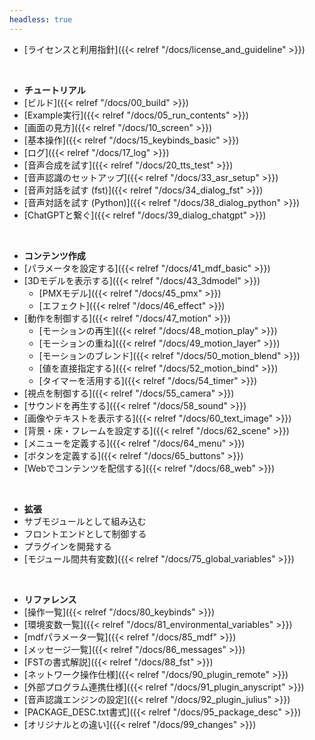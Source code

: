 ```yaml
---
headless: true
---
```


- [ライセンスと利用指針]({{< relref "/docs/license_and_guideline" >}})
<br />

- **チュートリアル**
- [ビルド]({{< relref "/docs/00_build" >}})
- [Example実行]({{< relref "/docs/05_run_contents" >}})
- [画面の見方]({{< relref "/docs/10_screen" >}})
- [基本操作]({{< relref "/docs/15_keybinds_basic" >}})
- [ログ]({{< relref "/docs/17_log" >}})
- [音声合成を試す]({{< relref "/docs/20_tts_test" >}})
- [音声認識のセットアップ]({{< relref "/docs/33_asr_setup" >}})
- [音声対話を試す (fst)]({{< relref "/docs/34_dialog_fst" >}})
- [音声対話を試す (Python)]({{< relref "/docs/38_dialog_python" >}})
- [ChatGPTと繋ぐ]({{< relref "/docs/39_dialog_chatgpt" >}})
<br />

- **コンテンツ作成**
- [パラメータを設定する]({{< relref "/docs/41_mdf_basic" >}})
- [3Dモデルを表示する]({{< relref "/docs/43_3dmodel" >}})
  - [PMXモデル]({{< relref "/docs/45_pmx" >}})
  - [エフェクト]({{< relref "/docs/46_effect" >}})
- [動作を制御する]({{< relref "/docs/47_motion" >}})
  - [モーションの再生]({{< relref "/docs/48_motion_play" >}})
  - [モーションの重ね]({{< relref "/docs/49_motion_layer" >}})
  - [モーションのブレンド]({{< relref "/docs/50_motion_blend" >}})
  - [値を直接指定する]({{< relref "/docs/52_motion_bind" >}})
  - [タイマーを活用する]({{< relref "/docs/54_timer" >}})
- [視点を制御する]({{< relref "/docs/55_camera" >}})
- [サウンドを再生する]({{< relref "/docs/58_sound" >}})
- [画像やテキストを表示する]({{< relref "/docs/60_text_image" >}})
- [背景・床・フレームを設定する]({{< relref "/docs/62_scene" >}})
- [メニューを定義する]({{< relref "/docs/64_menu" >}})
- [ボタンを定義する]({{< relref "/docs/65_buttons" >}})
- [Webでコンテンツを配信する]({{< relref "/docs/68_web" >}})
<br />

- **拡張**
- サブモジュールとして組み込む
- フロントエンドとして制御する
- プラグインを開発する
- [モジュール間共有変数]({{< relref "/docs/75_global_variables" >}})
<br />

- **リファレンス**
- [操作一覧]({{< relref "/docs/80_keybinds" >}})
- [環境変数一覧]({{< relref "/docs/81_environmental_variables" >}})
- [mdfパラメータ一覧]({{< relref "/docs/85_mdf" >}})
- [メッセージ一覧]({{< relref "/docs/86_messages" >}})
- [FSTの書式解説]({{< relref "/docs/88_fst" >}})
- [ネットワーク操作仕様]({{< relref "/docs/90_plugin_remote" >}})
- [外部プログラム連携仕様]({{< relref "/docs/91_plugin_anyscript" >}})
- [音声認識エンジンの設定]({{< relref "/docs/92_plugin_julius" >}})
- [PACKAGE_DESC.txt書式]({{< relref "/docs/95_package_desc" >}})
- [オリジナルとの違い]({{< relref "/docs/99_changes" >}})
<br />
